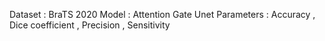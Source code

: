 Dataset : BraTS 2020
Model : Attention Gate Unet
Parameters : Accuracy , Dice coefficient , Precision , Sensitivity

